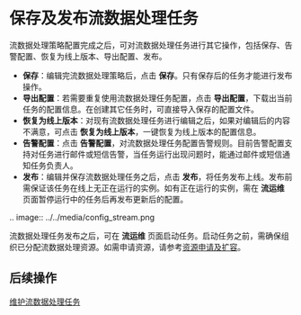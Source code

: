 # 保存及发布流数据处理任务
流数据处理策略配置完成之后，可对流数据处理任务进行其它操作，包括保存、告警配置、恢复为线上版本、导出配置、发布。
- **保存**：编辑完流数据处理策略后，点击 **保存**。只有保存后的任务才能进行发布操作。
- **导出配置**：若需要重复使用流数据处理任务配置，点击 **导出配置**，下载出当前任务的配置信息。在创建其它任务时，可直接导入保存的配置文件。
- **恢复为线上版本**：对现有流数据处理任务进行编辑之后，如果对编辑后的内容不满意，可点击 **恢复为线上版本**，一键恢复为线上版本的配置信息。
- **告警配置**：点击 **告警配置**，对流数据处理任务配置告警规则。目前告警配置支持对任务进行邮件或短信告警，当任务运行出现问题时，能通过邮件或短信通知任务负责人。
- **发布**：编辑并保存流数据处理任务之后，点击 **发布**，将任务发布上线。发布前需保证该任务在线上无正在运行的实例。如有正在运行的实例，需在 **流运维** 页面暂停运行中的任务后再发布更新后的配置。

.. image:: ../../media/config_stream.png

流数据处理任务发布之后，可在 **流运维** 页面启动任务。启动任务之前，需确保组织已分配流数据处理资源。如需申请资源，请参考[资源申请及扩容](/docs/enos/zh_CN/2.0.8/resourcemanagement/getstarted.html)。

## 后续操作

[维护流数据处理任务](monitoring_job)
